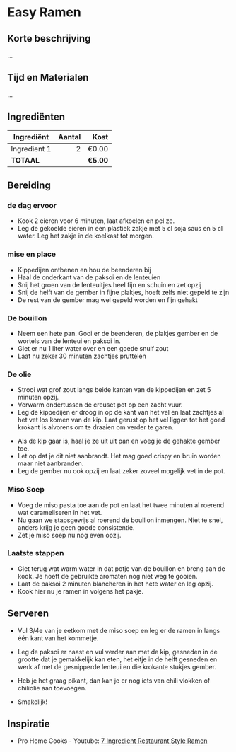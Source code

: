 # Easy Ramen
## Korte beschrijving
...

## Tijd en Materialen
...

## Ingrediënten
| Ingrediënt | Aantal | Kost |
|----------|-------------:|------:|
| Ingredient 1 | 2 | €0.00 |
| **TOTAAL** || **€5.00** |

## Bereiding
### de dag ervoor
* Kook 2 eieren voor 6 minuten, laat afkoelen en pel ze.
* Leg de gekoelde eieren in een plastiek zakje met 5 cl soja saus en 5 cl water. Leg het zakje in de koelkast tot morgen.

### mise en place
* Kippedijen ontbenen en hou de beenderen bij 
* Haal de onderkant van de paksoi en de lenteuien
* Snij het groen van de lenteuitjes heel fijn en schuin en zet opzij
* Snij de helft van de gember in fijne plakjes, hoeft zelfs niet gepeld te zijn
* De rest van de gember mag wel gepeld worden en fijn gehakt

 <foto>

### De bouillon
* Neem een hete pan. Gooi er de beenderen, de plakjes gember en de wortels van de lenteui en paksoi in.
* Giet er nu 1 liter water over en een goede snuif zout
* Laat nu zeker 30 minuten zachtjes pruttelen

<foto>

### De olie
* Strooi wat grof zout langs beide kanten van de kippedijen en zet 5 minuten opzij.
* Verwarm ondertussen de creuset pot op een zacht vuur.
* Leg de kippedijen er droog in op de kant van het vel en laat zachtjes al het vet los komen van de kip. Laat gerust op het vel liggen tot het goed krokant is alvorens om te draaien om verder te garen. 

<foto>

* Als de kip gaar is, haal je ze uit uit pan en voeg je de gehakte gember toe.
* Let op dat je dit niet aanbrandt. Het mag goed crispy en bruin worden maar niet aanbranden.
* Leg de gember nu ook opzij en laat zeker zoveel mogelijk vet in de pot.

### Miso Soep
* Voeg de miso pasta toe aan de pot en laat het twee minuten al roerend wat carameliseren in het vet.
* Nu gaan we stapsgewijs al roerend de bouillon inmengen. Niet te snel, anders krijg je geen goede consistentie.
* Zet je miso soep nu nog even opzij.

<foto>

### Laatste stappen

* Giet terug wat warm water in dat potje van de bouillon en breng aan de kook. Je hoeft de gebruikte aromaten nog niet weg te gooien.
* Laat de paksoi 2 minuten blancheren in het hete water en leg opzij.
* Kook hier nu je ramen in volgens het pakje.


## Serveren
* Vul 3/4e van je eetkom met de miso soep en leg er de ramen in langs één kant van het kommetje.
* Leg de paksoi er naast en vul verder aan met de kip, gesneden in de grootte dat je gemakkelijk kan eten, het eitje in de helft gesneden en werk af met de gesnipperde lenteui en die krokante stukjes gember.

* Heb je het graag pikant, dan kan je er nog iets van chili vlokken of chiliolie aan toevoegen.

* Smakelijk!

## Inspiratie
* Pro Home Cooks - Youtube: [7 Ingredient Restaurant Style Ramen](https://www.youtube.com/watch?v=9gNIqtmYg5o)
